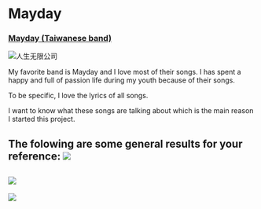 # Mayday

### [Mayday (Taiwanese band)](https://en.wikipedia.org/wiki/Mayday_(Taiwanese_band))

![人生无限公司](https://i.loli.net/2019/05/08/5cd2726760517.jpg)

My favorite band is Mayday and I love most of their songs. I has spent a happy and full of passion life during my youth because of their songs.

To be specific, I love the lyrics of all songs.

I want to know what these songs are talking about which is the main reason I started this project.

The folowing are some general results for your reference:
![](https://i.loli.net/2019/05/16/5cdcfa1ccf55320902.png)
-
![](https://i.loli.net/2019/05/16/5cdcfa845014768747.png)
-
![](https://i.loli.net/2019/05/16/5cdcfa980108e64756.png)

